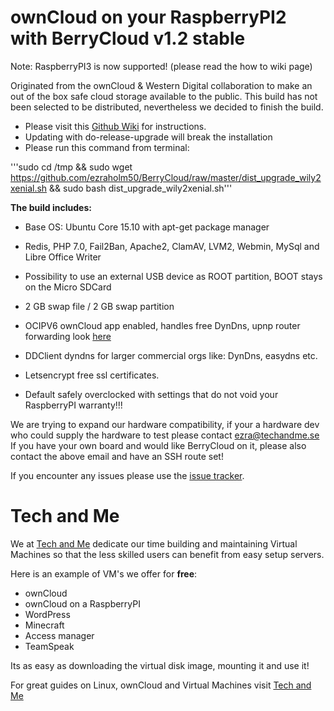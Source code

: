# ownCloud on your RaspberryPI2 with BerryCloud v1.2 stable
Note: RaspberryPI3 is now supported! (please read the how to wiki page)

Originated from the ownCloud & Western Digital collaboration to make an out of the box safe cloud storage available to the public. This build has not been selected to be distributed, nevertheless we decided to finish the build.

* Please visit this [Github Wiki](https://github.com/ezraholm50/BerryCloud/wiki) for instructions.
* Updating with do-release-upgrade will break the installation
* Please run this command from terminal:


'''sudo cd /tmp && sudo wget https://github.com/ezraholm50/BerryCloud/raw/master/dist_upgrade_wily2xenial.sh && sudo bash dist_upgrade_wily2xenial.sh'''


**The build includes:**

* Base OS: Ubuntu Core 15.10 with apt-get package manager

* Redis, PHP 7.0, Fail2Ban, Apache2, ClamAV, LVM2, Webmin, MySql and Libre Office Writer

* Possibility to use an external USB device as ROOT partition, BOOT stays on the Micro SDCard

* 2 GB swap file / 2 GB swap partition 

* OCIPV6 ownCloud app enabled, handles free DynDns, upnp router forwarding look [here](https://github.com/miska/ocipv6)

* DDClient dyndns for larger commercial orgs like: DynDns, easydns etc.

* Letsencrypt free ssl certificates.

* Default safely overclocked with settings that do not void your RaspberryPI warranty!!!

We are trying to expand our hardware compatibility, if your a hardware dev who could supply the hardware to test please contact ezra@techandme.se
If you have your own board and would like BerryCloud on it, please also contact the above email and have an SSH route set!

If you encounter any issues please use the [issue tracker](https://github.com/ezraholm50/BerryCloud/issues).

# Tech and Me

We at [Tech and Me](https://www.techandme.se) dedicate our time building and maintaining Virtual Machines so that the less skilled users can benefit from easy setup servers.

Here is an example of VM's we offer for **free**:

* ownCloud
* ownCloud on a RaspberryPI
* WordPress
* Minecraft
* Access manager
* TeamSpeak

Its as easy as downloading the virtual disk image, mounting it and use it!

For great guides on Linux, ownCloud and Virtual Machines visit [Tech and Me](https://www.techandme.se)
